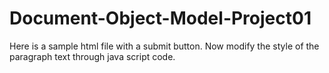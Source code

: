 # Document-Object-Model-Project01
Here is a sample html file with a submit button. Now modify the style of the paragraph text through java script code.
